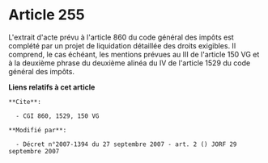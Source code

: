 # Article 255

L'extrait d'acte prévu à l'article 860 du code général des impôts est complété par un projet de liquidation détaillée des
droits exigibles. Il comprend, le cas échéant, les mentions prévues au III de l'article 150 VG et à la deuxième phrase du
deuxième alinéa du IV de l'article 1529 du code général des impôts.

**Liens relatifs à cet article**

	**Cite**:

	  - CGI 860, 1529, 150 VG

	**Modifié par**:

	  - Décret n°2007-1394 du 27 septembre 2007 - art. 2 () JORF 29 septembre 2007
